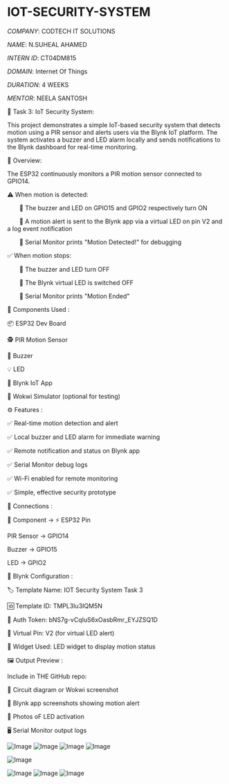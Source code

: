 # IOT-SECURITY-SYSTEM

*COMPANY*: CODTECH IT SOLUTIONS

*NAME*: N.SUHEAL AHAMED

*INTERN ID*: CT04DM815

*DOMAIN*: Internet Of Things

*DURATION*: 4 WEEKS

*MENTOR*: NEELA SANTOSH

🔐 Task 3: IoT Security System:

This project demonstrates a simple IoT-based security system that detects motion using a PIR sensor and alerts users via the Blynk IoT platform. The system activates a buzzer and LED alarm locally and sends notifications to the Blynk dashboard for real-time monitoring.

📲 Overview:

The ESP32 continuously monitors a PIR motion sensor connected to GPIO14.

⚠️ When motion is detected:

  🔸 The buzzer and LED on GPIO15 and GPIO2 respectively turn ON
  
  🔸 A motion alert is sent to the Blynk app via a virtual LED on pin V2 and a log event notification
  
  🔸 Serial Monitor prints "Motion Detected!" for debugging

✅ When motion stops:

  🔹 The buzzer and LED turn OFF
  
  🔹 The Blynk virtual LED is switched OFF
  
  🔹 Serial Monitor prints "Motion Ended"

🧰 Components Used :

📦 ESP32 Dev Board

🕵️ PIR Motion Sensor

🔔 Buzzer

💡 LED

📱 Blynk IoT App

🧪 Wokwi Simulator (optional for testing)

⚙️ Features :

✅ Real-time motion detection and alert

✅ Local buzzer and LED alarm for immediate warning

✅ Remote notification and status on Blynk app

✅ Serial Monitor debug logs

✅ Wi-Fi enabled for remote monitoring

✅ Simple, effective security prototype

🔌 Connections :

🔧 Component	 → ⚡ ESP32 Pin

PIR Sensor	→ GPIO14

Buzzer	→ GPIO15

LED	→ GPIO2

📱 Blynk Configuration :

🏷️ Template Name: IOT Security System Task 3

🆔 Template ID: TMPL3Iu3IQM5N

🔐 Auth Token: bNS7g-vCqIuS6xOasbRmr_EYJZSQ1D

📲 Virtual Pin: V2 (for virtual LED alert)

🔘 Widget Used: LED widget to display motion status

🖼️ Output Preview :

Include in THE GitHub repo:

🔌 Circuit diagram or Wokwi screenshot

📱 Blynk app screenshots showing motion alert

🔔 Photos oF LED activation

🖥️ Serial Monitor output logs

![Image](https://github.com/user-attachments/assets/22526511-3f0b-4ff2-aae0-2234aa0cfe5d)
![Image](https://github.com/user-attachments/assets/c9e20b9a-1a6c-4ee7-8b59-b92232f2d17a)
![Image](https://github.com/user-attachments/assets/6918b5c8-50bc-4dc4-a9e2-5490c5fb15d9)
![Image](https://github.com/user-attachments/assets/cf7f83e4-ac19-4943-97db-bf1013b7746e)


![Image](https://github.com/user-attachments/assets/cbf18da9-5633-4a85-b4ca-9de8c2aa882b)

![Image](https://github.com/user-attachments/assets/9b5d3be1-e945-46b2-a2e6-fd0eb22985bc)
![Image](https://github.com/user-attachments/assets/af05ec69-984b-4e82-b798-ca58cbd38d10)
![Image](https://github.com/user-attachments/assets/f4417406-9fea-4d89-b1e9-ac6d4d88875c)
